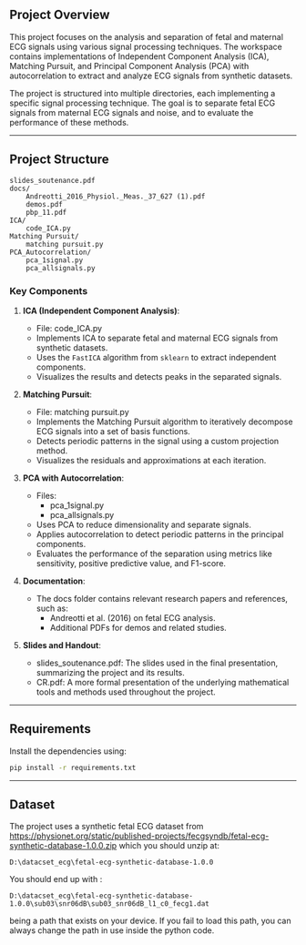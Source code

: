 ## Project Overview

This project focuses on the analysis and separation of fetal and maternal ECG signals using various signal processing techniques. The workspace contains implementations of Independent Component Analysis (ICA), Matching Pursuit, and Principal Component Analysis (PCA) with autocorrelation to extract and analyze ECG signals from synthetic datasets.

The project is structured into multiple directories, each implementing a specific signal processing technique. The goal is to separate fetal ECG signals from maternal ECG signals and noise, and to evaluate the performance of these methods.

---

## Project Structure

```
slides_soutenance.pdf
docs/
	Andreotti_2016_Physiol._Meas._37_627 (1).pdf
	demos.pdf
	pbp_11.pdf
ICA/
	code_ICA.py
Matching Pursuit/
	matching pursuit.py
PCA_Autocorrelation/
	pca_1signal.py
	pca_allsignals.py
```

### Key Components

1. **ICA (Independent Component Analysis)**:
   - File: code_ICA.py
   - Implements ICA to separate fetal and maternal ECG signals from synthetic datasets.
   - Uses the `FastICA` algorithm from `sklearn` to extract independent components.
   - Visualizes the results and detects peaks in the separated signals.

2. **Matching Pursuit**:
   - File: matching pursuit.py
   - Implements the Matching Pursuit algorithm to iteratively decompose ECG signals into a set of basis functions.
   - Detects periodic patterns in the signal using a custom projection method.
   - Visualizes the residuals and approximations at each iteration.

3. **PCA with Autocorrelation**:
   - Files:
     - pca_1signal.py
     - pca_allsignals.py
   - Uses PCA to reduce dimensionality and separate signals.
   - Applies autocorrelation to detect periodic patterns in the principal components.
   - Evaluates the performance of the separation using metrics like sensitivity, positive predictive value, and F1-score.

4. **Documentation**:
   - The docs folder contains relevant research papers and references, such as:
     - Andreotti et al. (2016) on fetal ECG analysis.
     - Additional PDFs for demos and related studies.

5. **Slides and Handout**:
   - slides_soutenance.pdf: The slides used in the final presentation, summarizing the project and its results.
   - CR.pdf: A more formal presentation of the underlying mathematical tools and methods used throughout the project.

---

## Requirements

Install the dependencies using:
```bash
pip install -r requirements.txt
```

---

## Dataset

The project uses a synthetic fetal ECG dataset from https://physionet.org/static/published-projects/fecgsyndb/fetal-ecg-synthetic-database-1.0.0.zip which you should unzip at:
```
D:\datacset_ecg\fetal-ecg-synthetic-database-1.0.0
```
You should end up with :
```
D:\datacset_ecg\fetal-ecg-synthetic-database-1.0.0\sub03\snr06dB\sub03_snr06dB_l1_c0_fecg1.dat 
```
being a path that exists on your device. If you fail to load this path, you can always change the path in use inside the python code.

